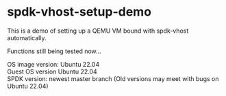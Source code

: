 # spdk-vhost-setup-demo
This is a demo of setting up a QEMU VM bound with spdk-vhost automatically.

Functions still being tested now...

OS image version: Ubuntu 22.04  
Guest OS version Ubuntu 22.04  
SPDK version: newest master branch (Old versions may meet with bugs on Ubuntu 22.04)  
